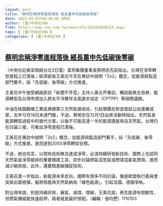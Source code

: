 ```yaml
---
layout: post
title: "蔡明忠稱淨零進程落後 經長重申先低碳後零碳"
date: 2022-01-03T08:04:02.000Z
author: (臺)中央社CNA
from: https://www.cna.com.tw/news/afe/202201030153.aspx
tags: [ (臺)中央社CNA ]
categories: [ (臺)中央社CNA ]
---
```

<!--1641197042000-->
[蔡明忠稱淨零進程落後 經長重申先低碳後零碳](https://www.cna.com.tw/news/afe/202201030153.aspx)
------

<div>
<div></div><div><p>（中央社記者梁珮綺台北3日電）富邦集團董事長蔡明忠先前指出，台灣在淨零轉型進程上已落後；經濟部長王美花今天在專訪中說明「2x2」概念，從能源與製造部門著手，採「先低碳、後零碳」方式推進。</p><p>王美花中午接受網路節目「新聞不芹菜」主持人黃光芹專訪，暢談振興五倍券、能源轉型及台灣申請加入跨太平洋夥伴全面進步協定（CPTPP）等相關議題。</p><p>中油在桃園觀塘工業區興建第三天然氣接收站，引起環團反對並發起公投連署成案，去年12月18日未達門檻，不過，蔡明忠在12月1日出席活動時指出，天然氣是能源轉型過程中的替代方案，以後不可能高達一半的能源還是來自天然氣，台灣仍在討論三接，可看出淨零進程已落後。</p><p>王美花在專訪中說明「2x2」概念，從能源與製造部門著手，採「先低碳、後零碳」方式推進，進而達到2050淨零轉型目標。</p><p>不過，她也坦言，以現有技術無法達成淨零，必須持續研發新技術，國際上也認同天然氣是淨零碳排的重要橋接工具，初步討論燃氣混氫氣或燃煤混氨氣燃燒，進而減少碳排放，此外，還要精進碳捕捉技術。</p><p>王美花進一步指出，新能源未來走向，國際有很多不同討論，像是歐盟執行委員會突拋出震撼彈，擬將核能與天然氣納為「綠色能源」，引起法國、德國爭執。</p><p>對台灣來說，則是持續非核、展氣、減煤、增綠，王美花說，再生能源有間歇性，但燃氣機組能快速起停，兩者就是最好搭配。（編輯：張均懋）1110103</p></div>
</div>
